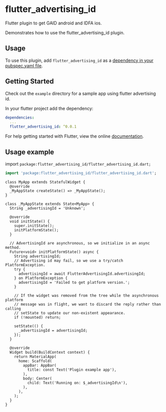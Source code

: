 # flutter_advertising_id
 
Flutter plugin to get GAID android and IDFA ios.

Demonstrates how to use the flutter_advertising_id plugin.

## Usage
To use this plugin, add `flutter_advertising_id` as a [dependency in your pubspec.yaml file](https://flutter.io/platform-plugins/).

## Getting Started

Check out the `example` directory for a sample app using flutter advertising id.

In your flutter project add the dependency:

```yml
dependencies:
  ...
  flutter_advertising_id: ^0.0.1
```
For help getting started with Flutter, view the online
[documentation](https://flutter.io/).

## Usage example

import `package:flutter_advertising_id/flutter_advertising_id.dart;`

```dart
import 'package:flutter_advertising_id/flutter_advertising_id.dart';
```

```$xslt
class MyApp extends StatefulWidget {
  @override
  _MyAppState createState() => _MyAppState();
}

class _MyAppState extends State<MyApp> {
  String _advertisingId = 'Unknown';

  @override
  void initState() {
    super.initState();
    initPlatformState();
  }

  // AdvertisingId are asynchronous, so we initialize in an async method.
  Future<void> initPlatformState() async {
    String advertisingId;
    // Advertising id may fail, so we use a try/catch PlatformException.
    try {
      advertisingId = await FlutterAdvertisingId.advertisingId;
    } on PlatformException {
      advertisingId = 'Failed to get platform version.';
    }

    // If the widget was removed from the tree while the asynchronous platform
    // message was in flight, we want to discard the reply rather than calling
    // setState to update our non-existent appearance.
    if (!mounted) return;

    setState(() {
      _advertisingId = advertisingId;
    });
  }

  @override
  Widget build(BuildContext context) {
    return MaterialApp(
      home: Scaffold(
        appBar: AppBar(
          title: const Text('Plugin example app'),
        ),
        body: Center(
          child: Text('Running on: $_advertisingId\n'),
        ),
      ),
    );
  }
}

```
